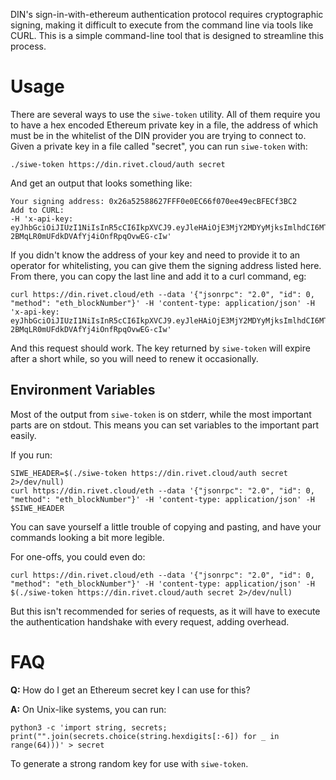 DIN's sign-in-with-ethereum authentication protocol requires cryptographic signing, making it difficult to execute from the command line via tools like CURL. This is a simple command-line tool that is designed to streamline this process.

# Usage

There are several ways to use the `siwe-token` utility. All of them require you to have a hex encoded Ethereum private key in a file, the address of which must be in the whitelist of the DIN provider you are trying to connect to. Given a private key in a file called "secret", you can run `siwe-token` with:

```
./siwe-token https://din.rivet.cloud/auth secret
```

And get an output that looks something like:

```
Your signing address: 0x26a52588627FFF0e0EC66f070ee49ecBFECf3BC2
Add to CURL:
-H 'x-api-key: eyJhbGciOiJIUzI1NiIsInR5cCI6IkpXVCJ9.eyJleHAiOjE3MjY2MDYyMjksImlhdCI6MTcyNjYwMjYyOX0.ITAs5U4-2BMqLR0mUFdkDVAfYj4iOnfRpqOvwEG-cIw'
```

If you didn't know the address of your key and need to provide it to an operator for whitelisting, you can give them the signing address listed here. From there, you can copy the last line and add it to a curl command, eg:

```
curl https://din.rivet.cloud/eth --data '{"jsonrpc": "2.0", "id": 0, "method": "eth_blockNumber"}' -H 'content-type: application/json' -H 'x-api-key: eyJhbGciOiJIUzI1NiIsInR5cCI6IkpXVCJ9.eyJleHAiOjE3MjY2MDYyMjksImlhdCI6MTcyNjYwMjYyOX0.ITAs5U4-2BMqLR0mUFdkDVAfYj4iOnfRpqOvwEG-cIw'
```

And this request should work. The key returned by `siwe-token` will expire after a short while, so you will need to renew it occasionally.

## Environment Variables

Most of the output from `siwe-token` is on stderr, while the most important parts are on stdout. This means you can set variables to the important part easily.

If you run:

```
SIWE_HEADER=$(./siwe-token https://din.rivet.cloud/auth secret 2>/dev/null)
curl https://din.rivet.cloud/eth --data '{"jsonrpc": "2.0", "id": 0, "method": "eth_blockNumber"}' -H 'content-type: application/json' -H $SIWE_HEADER
```

You can save yourself a little trouble of copying and pasting, and have your commands looking a bit more legible.

For one-offs, you could even do:

```
curl https://din.rivet.cloud/eth --data '{"jsonrpc": "2.0", "id": 0, "method": "eth_blockNumber"}' -H 'content-type: application/json' -H $(./siwe-token https://din.rivet.cloud/auth secret 2>/dev/null)
```

But this isn't recommended for series of requests, as it will have to execute the authentication handshake with every request, adding overhead.

# FAQ

**Q:** How do I get an Ethereum secret key I can use for this?

**A:** On Unix-like systems, you can run:

```
python3 -c 'import string, secrets; print("".join(secrets.choice(string.hexdigits[:-6]) for _ in range(64)))' > secret
```

To generate a strong random key for use with `siwe-token`.